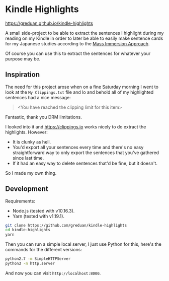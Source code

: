 # Kindle Highlights

<https://greduan.github.io/kindle-highlights>

A small side-project to be able to extract the sentences I highlight during my
reading on my Kindle in order to later be able to easily make sentence cards for
my Japanese studies according to the [Mass Immersion Approach][mia].

[mia]: https://massimmersionapproach.com

Of course you can use this to extract the sentences for whatever your purpose
may be.

## Inspiration

The need for this project arose when on a fine Saturday morning I went to look
at the `My Clippings.txt` file and lo and behold all of my highlighted sentences
had a nice message:

> \<You have reached the clipping limit for this item>

Fantastic, thank you DRM limitations.

I looked into it and <https://clippings.io> works nicely to do extract the
highlights.  However:

- It is clunky as hell.
- You'd export all your sentences every time and there's no easy straightforward
    way to only export the sentences that you've gathered since last time.
- If it had an easy way to delete sentences that'd be fine, but it doesn't.

So I made my own thing.

## Development

Requirements:

- Node.js (tested with v10.16.3).
- Yarn (tested with v1.19.1).

```sh
git clone https://github.com/greduan/kindle-highlights
cd kindle-highlights
yarn
```

Then you can run a simple local server, I just use Python for this, here's the
commands for the different versions:

```sh
python2.7 -m SimpleHTTPServer
python3 -m http.server
```

And now you can visit `http://localhost:8000`.
